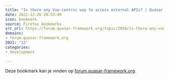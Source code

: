 ```yaml
---
title: "Is there any Vue-centric way to access external APIs? | Quasar Framework Community"
date: 2021-12-26 20:53:49
icon: bookmark
source: Firefox bookmarks
src_url: https://forum.quasar-framework.org/topic/2050/is-there-any-vue-centric-way-to-access-external-apis/2
domains:
- forum.quasar-framework.org
2021: "12"
categories:
- development

---
```

Deze bookmark kan je vinden op [forum.quasar-framework.org](https://forum.quasar-framework.org/topic/2050/is-there-any-vue-centric-way-to-access-external-apis/2).
